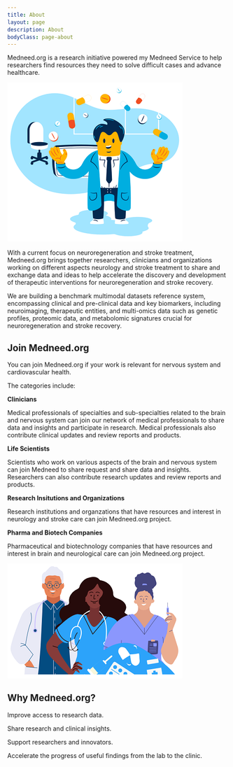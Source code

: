 ```yaml
---
title: About
layout: page
description: About
bodyClass: page-about
---
```


Medneed.org is a research initiative powered my Medneed Service to help researchers find resources they need to solve difficult cases and advance healthcare. 


![Support patient](/images/illustrations/doc-pharm.png)

With a current focus on neuroregeneration and stroke treatment, Medneed.org brings together researchers, clinicians and organizations working on different aspects neurology and stroke treatment to share and exchange data and ideas to help accelerate the discovery and development of therapeutic interventions for neuroregeneration and stroke recovery. 

We are building a benchmark multimodal datasets reference system, encompassing clinical and pre-clinical data and key biomarkers, including neuroimaging, therapeutic entities, and multi-omics data such as genetic profiles, proteomic data, and metabolomic signatures crucial for neuroregeneration and stroke recovery.

## Join Medneed.org

You can join Medneed.org if your work is relevant for nervous system and cardiovascular health.
	
The categories include:

**Clinicians**

Medical professionals of specialties and sub-specialties related to the brain and nervous system can join our network of medical professionals to share data and insights and participate in research. Medical professionals also contribute clinical updates and review reports and products.

**Life Scientists**

Scientists who work on various aspects of the brain and nervous system can join Medneed to share request and share data and insights. Researchers can also contribute research updates and review reports and products.

**Research Insitutions and Organizations**

Research institutions and organzations that have resources and interest in neurology and stroke care can join Medneed.org project.

**Pharma and Biotech Companies**

Pharmaceutical and biotechnology companies that have resources and interest in brain and neurological care can join Medneed.org project.

![Support patient](/images/illustrations/med-pros.png)


## Why Medneed.org?

Improve access to research data.

Share research and clinical insights.

Support researchers and innovators.

Accelerate the progress of useful findings from the lab to the clinic.
